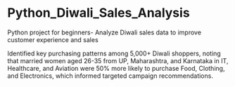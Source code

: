 # Python_Diwali_Sales_Analysis
Python project for beginners- Analyze Diwali sales data to improve customer experience and sales

Identified key purchasing patterns among 5,000+ Diwali shoppers, noting that married women aged 26-35 from UP, Maharashtra, and Karnataka in IT, Healthcare, and Aviation were 50% more likely to purchase Food, Clothing, and Electronics, which informed targeted campaign recommendations.

